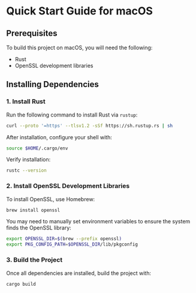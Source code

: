 # Quick Start Guide for macOS

## Prerequisites

To build this project on macOS, you will need the following:

- Rust
- OpenSSL development libraries

## Installing Dependencies

### 1. Install Rust

Run the following command to install Rust via `rustup`:

```bash
curl --proto '=https' --tlsv1.2 -sSf https://sh.rustup.rs | sh
```

After installation, configure your shell with:

```bash
source $HOME/.cargo/env
```

Verify installation:

```bash
rustc --version
```

### 2. Install OpenSSL Development Libraries

To install OpenSSL, use Homebrew:

```bash
brew install openssl
```

You may need to manually set environment variables to ensure the system finds the OpenSSL library:

```bash
export OPENSSL_DIR=$(brew --prefix openssl)
export PKG_CONFIG_PATH=$OPENSSL_DIR/lib/pkgconfig
```

### 3. Build the Project

Once all dependencies are installed, build the project with:

```bash
cargo build
```